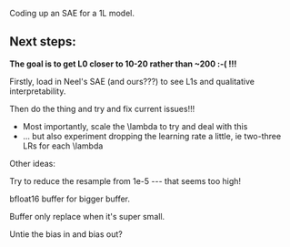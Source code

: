 Coding up an SAE for a 1L model.

<h2> Next steps: </h2>

<b> The goal is to get L0 closer to 10-20 rather than ~200 :-( !!! </b>

Firstly, load in Neel's SAE (and ours???) to see L1s and qualitative interpretability.

Then do the thing and try and fix current issues!!!

- Most importantly, scale the \lambda to try and deal with this
- ... but also experiment dropping the learning rate a little, ie two-three LRs for each \lambda

Other ideas:

Try to reduce the resample from 1e-5 --- that seems too high!

bfloat16 buffer for bigger buffer.

Buffer only replace when it's super small.

Untie the bias in and bias out?
